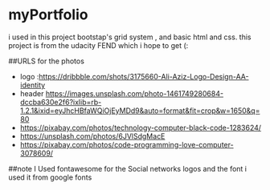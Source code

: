 # myPortfolio
i used in this project bootstap's grid system ,
and basic html and css. this project is from the udacity FEND which i hope to get (:

##URLS for the photos 
- logo  :https://dribbble.com/shots/3175660-Ali-Aziz-Logo-Design-AA-identity
- header https://images.unsplash.com/photo-1461749280684-dccba630e2f6?ixlib=rb-1.2.1&ixid=eyJhcHBfaWQiOjEyMDd9&auto=format&fit=crop&w=1650&q=80
- https://pixabay.com/photos/technology-computer-black-code-1283624/
- https://unsplash.com/photos/6JVlSdgMacE
- https://pixabay.com/photos/code-programming-love-computer-3078609/

##note
I Used fontawesome for the Social networks logos
and the font i used it from google fonts